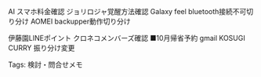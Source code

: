 AI
スマホ料金確認
ジョリロジャ覚醒方法確認
Galaxy feel bluetooth接続不可切り分け
AOMEI backupper動作切り分け

伊藤園LINEポイント
クロネコメンバーズ確認
■10月帰省予約
gmail KOSUGI CURRY 振り分け変更

Tags:
  検討・問合せメモ
